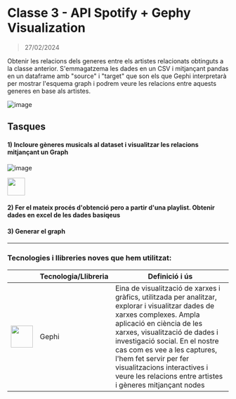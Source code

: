 # Classe 3 - API Spotify + Gephy Visualization
> 27/02/2024
> 
Obtenir les relacions dels generes entre els artistes relacionats obtinguts a la classe anterior. S'emmagatzema les dades en un CSV i mitjançant pandas en un dataframe amb "source" i "target" que son els que Gephi interpretarà per mostrar l'esquema graph i podrem veure les relacions entre aquests generes en base als artistes.

![image](https://github.com/albertarrebola08/bigdataUABopt4/assets/104431726/fcd9eedd-bcbb-4e7b-a71b-779a834e93a8)

## Tasques 
#### 1) Incloure gèneres musicals al dataset i visualitzar les relacions mitjançant un Graph 
![image](https://github.com/albertarrebola08/bigdataUABopt4/assets/104431726/0bf5849f-e3a5-495d-b5cf-914b04e70095)

<img src="https://cdn-icons-png.freepik.com/512/10748/10748293.png" width="40px">

#### 2) Fer el mateix procés d'obtenció pero a partir d'una playlist. Obtenir dades en excel de les dades basiqeus 


#### 3) Generar el graph 



<hr>

### Tecnologies i llibreries noves que hem utilitzat: 

|               | Tecnologia/Llibreria | Definició i ús                             |
|-----------------------|-----------------------|----------------------------------------|
| <img src="https://gephi.org/gephi-lite/gephi-logo.svg" width="50px"> | Gephi                 | Eina de visualització de xarxes i gràfics, utilitzada per analitzar, explorar i visualitzar dades de xarxes complexes. Ampla aplicació en ciència de les xarxes, visualització de dades i investigació social. En el nostre cas com es vee a les captures, l'hem fet servir per fer visualitzacions interactives i veure les relacions entre artistes i gèneres mitjançant nodes |





